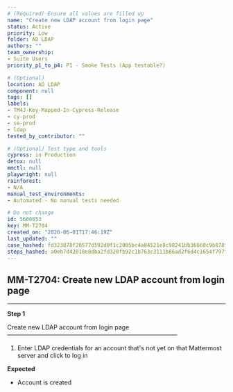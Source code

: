 ```yaml
---
# (Required) Ensure all values are filled up
name: "Create new LDAP account from login page"
status: Active
priority: Low
folder: AD LDAP
authors: ""
team_ownership: 
- Suite Users
priority_p1_to_p4: P1 - Smoke Tests (App testable?)

# (Optional)
location: AD LDAP
component: null
tags: []
labels: 
- TM4J-Key-Mapped-In-Cypress-Release
- cy-prod
- se-prod
- ldap
tested_by_contributor: ""

# (Optional) Test type and tools
cypress: in Production
detox: null
mmctl: null
playwright: null
rainforest: 
- N/A
manual_test_environments: 
- Automated - No manual tests needed

# Do not change
id: 5600853
key: MM-T2704
created_on: "2020-06-01T17:46:19Z"
last_updated: ""
case_hashed: fd323878f20577d592d0f1c2005bc4a84521e8c98241bb36660c9b878fa9cfc4f935e403c0194bf99d8a2bc33653d963
steps_hashed: a0eb7d42018e8dba2fd320fb92c1b763c3111b86ad2f6d4c1654f797f616f1ab585c86c80cae1d0a1c69515076bdc2ac
---
```


<!-- (Auto-generated) Based on frontmatter's "key" and "name" -->

## MM-T2704: Create new LDAP account from login page

---

**Step 1**

Create new LDAP account from login page\
————————————————————————————

1. Enter LDAP credentials for an account that's not yet on that Mattermost server and click to log in

**Expected**

- Account is created
